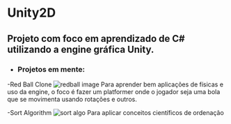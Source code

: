 # Unity2D
## Projeto com foco em aprendizado de C# utilizando a engine gráfica Unity.

- ### Projetos em mente:


-Red Ball Clone
<img src="![image](https://user-images.githubusercontent.com/55366034/120813745-90935000-c524-11eb-98a2-cb8ec50c0f5c.png)" alt="redball image">
Para aprender bem aplicações de físicas e uso da engine, o foco é fazer um platformer onde o jogador seja uma bola que se movimenta usando rotações e outros.

-Sort Algorithm
<img src="![image](https://user-images.githubusercontent.com/55366034/120813939-c46e7580-c524-11eb-9665-238b60db973b.png)" alt="sort algo">
Para aplicar conceitos científicos de ordenação
